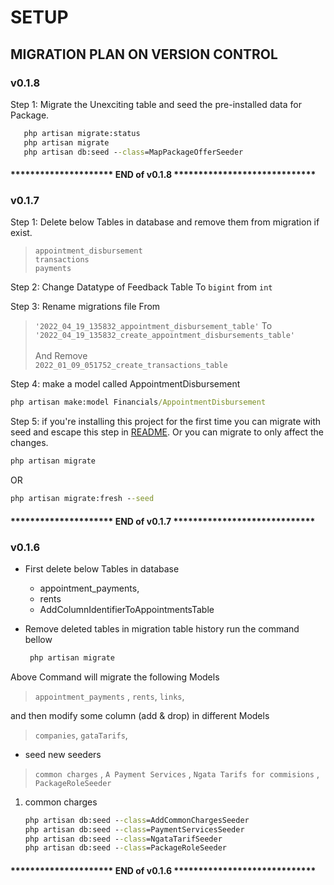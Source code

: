 # SETUP

## MIGRATION PLAN ON VERSION CONTROL

<!-- ### v0.1.11 -->
<!-- ### v0.1.10 -->
<!-- ### v0.1.9 -->
### v0.1.8

Step 1: Migrate the Unexciting table and seed the pre-installed data for Package.

```bat
   php artisan migrate:status
   php artisan migrate
   php artisan db:seed --class=MapPackageOfferSeeder
   ```

#### ********************* END of v0.1.8 *****************************

### v0.1.7

Step 1: Delete below Tables in database and remove them from migration if exist.

> `appointment_disbursement`</br>`transactions`</br>`payments`

<!-- ### Change Field In DB direct -->

Step 2: Change Datatype of Feedback Table To `bigint` from `int`

Step 3: Rename migrations file From
> `'2022_04_19_135832_appointment_disbursement_table'` To `'2022_04_19_135832_create_appointment_disbursements_table'` </br></br> And Remove </br>`2022_01_09_051752_create_transactions_table`

Step 4: make a model called AppointmentDisbursement

```bat
php artisan make:model Financials/AppointmentDisbursement
```

Step 5: if you're installing this project for the first time you can migrate with seed and escape this step in [README](https://github.com/axetrixhub/ngata_homes/blob/f3922352eb7368637f712d540f67af100c492edf/README.md). Or you can migrate to only affect the changes.

```bat
php artisan migrate
```

OR

```bat
php artisan migrate:fresh --seed
```

#### ********************* END of v0.1.7 *****************************

### v0.1.6

- First delete below Tables in database
  - appointment_payments,
  - rents
  - AddColumnIdentifierToAppointmentsTable

- Remove deleted tables in migration table history  run the command bellow

   ```bat
    php artisan migrate
   ```

Above Command will migrate the following Models

> `appointment_payments` , `rents`, `links`,

and then modify some column (add & drop) in different Models
> `companies`, `gataTarifs`,

- seed new seeders

> `common charges` , `A Payment Services` , `Ngata Tarifs for commisions` , `PackageRoleSeeder`

   1. common charges

      ```bat
      php artisan db:seed --class=AddCommonChargesSeeder
      php artisan db:seed --class=PaymentServicesSeeder
      php artisan db:seed --class=NgataTarifSeeder
      php artisan db:seed --class=PackageRoleSeeder
      ```

#### ********************* END of v0.1.6 *****************************
